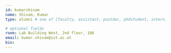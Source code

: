 ```yaml
---
id: kumarshivam
name: Shivam, Kumar
type: alumni # one of [faculty, assistant, postdoc, phdstudent, intern]

# optional fields
room: Lab Building West, 2nd floor, 106
email: kumar.shivam@ist.ac.at
bio:
---
```

